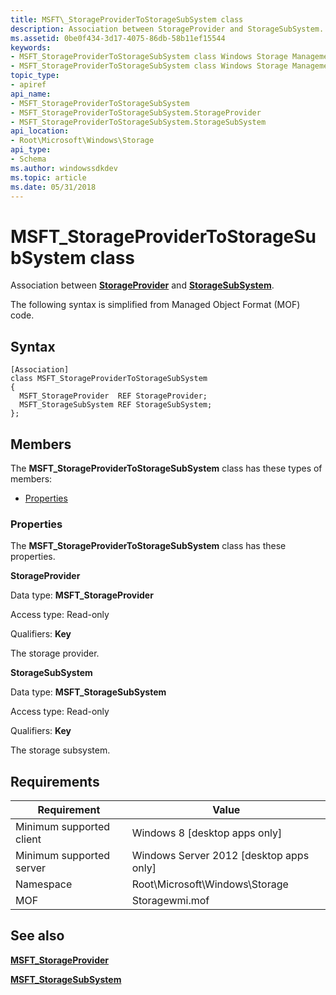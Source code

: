 ```yaml
---
title: MSFT\_StorageProviderToStorageSubSystem class
description: Association between StorageProvider and StorageSubSystem.
ms.assetid: 0be0f434-3d17-4075-86db-58b11ef15544
keywords:
- MSFT_StorageProviderToStorageSubSystem class Windows Storage Management API
- MSFT_StorageProviderToStorageSubSystem class Windows Storage Management API , described
topic_type:
- apiref
api_name:
- MSFT_StorageProviderToStorageSubSystem
- MSFT_StorageProviderToStorageSubSystem.StorageProvider
- MSFT_StorageProviderToStorageSubSystem.StorageSubSystem
api_location:
- Root\Microsoft\Windows\Storage
api_type:
- Schema
ms.author: windowssdkdev
ms.topic: article
ms.date: 05/31/2018
---
```


# MSFT\_StorageProviderToStorageSubSystem class

Association between [**StorageProvider**](msft-storageprovider.md) and [**StorageSubSystem**](msft-storagesubsystem.md).

The following syntax is simplified from Managed Object Format (MOF) code.

## Syntax

``` syntax
[Association]
class MSFT_StorageProviderToStorageSubSystem
{
  MSFT_StorageProvider  REF StorageProvider;
  MSFT_StorageSubSystem REF StorageSubSystem;
};
```

## Members

The **MSFT\_StorageProviderToStorageSubSystem** class has these types of members:

-   [Properties](#properties)

### Properties

The **MSFT\_StorageProviderToStorageSubSystem** class has these properties.

 

**StorageProvider**
   

Data type: **MSFT\_StorageProvider**
 

Access type: Read-only
 

Qualifiers: **Key**
 

The storage provider.

 

**StorageSubSystem**
   

Data type: **MSFT\_StorageSubSystem**
 

Access type: Read-only
 

Qualifiers: **Key**
 

The storage subsystem.

 

## Requirements



| Requirement | Value |
|-------------------------------------|-------------------------------------------------------------------------------------------|
| Minimum supported client | Windows 8 \[desktop apps only\]                                                |
| Minimum supported server | Windows Server 2012 \[desktop apps only\]                                      |
| Namespace                | Root\\Microsoft\\Windows\\Storage                                              |
| MOF                      |  Storagewmi.mof  |



## See also

 

[**MSFT\_StorageProvider**](msft-storageprovider.md)
 

[**MSFT\_StorageSubSystem**](msft-storagesubsystem.md)
 

 

 





